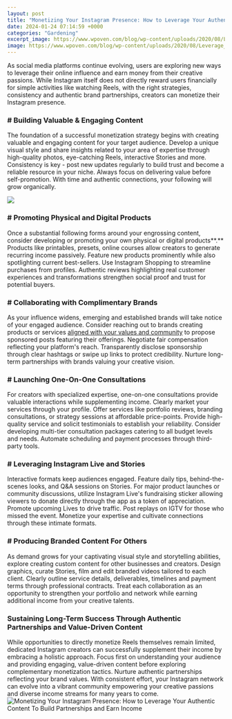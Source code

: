 ```yaml
---
layout: post
title: "Monetizing Your Instagram Presence: How to Leverage Your Authentic Content To Build Partnerships and Earn Income"
date: 2024-01-24 07:14:59 +0000
categories: "Gardening"
excerpt_image: https://www.wpoven.com/blog/wp-content/uploads/2020/08/Leverage_your_social_media_presence_with_instagram.jpg
image: https://www.wpoven.com/blog/wp-content/uploads/2020/08/Leverage_your_social_media_presence_with_instagram.jpg
---
```


As social media platforms continue evolving, users are exploring new ways to leverage their online influence and earn money from their creative passions. While Instagram itself does not directly reward users financially for simple activities like watching Reels, with the right strategies, consistency and authentic brand partnerships, creators can monetize their Instagram presence. 
### # Building Valuable & Engaging Content
The foundation of a successful monetization strategy begins with creating valuable and engaging content for your target audience. Develop a unique visual style and share insights related to your area of expertise through high-quality photos, eye-catching Reels, interactive Stories and more. Consistency is key - post new updates regularly to build trust and become a reliable resource in your niche. Always focus on delivering value before self-promotion. With time and authentic connections, your following will grow organically.

![](https://quantumleapformula.com/wp-content/uploads/2020/10/BOX-7-Monetizing-Your-Instagram.png)
### # Promoting Physical and Digital Products 
Once a substantial following forms around your engrossing content, consider developing or promoting your own physical or digital products**.** Products like printables, presets, online courses allow creators to generate recurring income passively. Feature new products prominently while also spotlighting current best-sellers. Use Instagram Shopping to streamline purchases from profiles. Authentic reviews highlighting real customer experiences and transformations strengthen social proof and trust for potential buyers.
### # Collaborating with Complimentary Brands  
As your influence widens, emerging and established brands will take notice of your engaged audience. Consider reaching out to brands creating products or services [aligned with your values and community](https://store.fi.io.vn/chihuahua-sugar-skull-dog-halloween-gift4738-t-shirt) to propose sponsored posts featuring their offerings. Negotiate fair compensation reflecting your platform's reach. Transparently disclose sponsorship through clear hashtags or swipe up links to protect credibility. Nurture long-term partnerships with brands valuing your creative vision.
### # Launching One-On-One Consultations 
For creators with specialized expertise, one-on-one consultations provide valuable interactions while supplementing income. Clearly market your services through your profile. Offer services like portfolio reviews, branding consultations, or strategy sessions at affordable price-points. Provide high-quality service and solicit testimonials to establish your reliability. Consider developing multi-tier consultation packages catering to all budget levels and needs. Automate scheduling and payment processes through third-party tools.
### # Leveraging Instagram Live and Stories 
Interactive formats keep audiences engaged. Feature daily tips, behind-the-scenes looks, and Q&A sessions on Stories. For major product launches or community discussions, utilize Instagram Live's fundraising sticker allowing viewers to donate directly through the app as a token of appreciation. Promote upcoming Lives to drive traffic. Post replays on IGTV for those who missed the event. Monetize your expertise and cultivate connections through these intimate formats.
### # Producing Branded Content For Others
As demand grows for your captivating visual style and storytelling abilities, explore creating custom content for other businesses and creators. Design graphics, curate Stories, film and edit branded videos tailored to each client. Clearly outline service details, deliverables, timelines and payment terms through professional contracts. Treat each collaboration as an opportunity to strengthen your portfolio and network while earning additional income from your creative talents.
### Sustaining Long-Term Success Through Authentic Partnerships and Value-Driven Content
While opportunities to directly monetize Reels themselves remain limited, dedicated Instagram creators can successfully supplement their income by embracing a holistic approach. Focus first on understanding your audience and providing engaging, value-driven content before exploring complementary monetization tactics. Nurture authentic partnerships reflecting your brand values. With consistent effort, your Instagram network can evolve into a vibrant community empowering your creative passions and diverse income streams for many years to come.
![Monetizing Your Instagram Presence: How to Leverage Your Authentic Content To Build Partnerships and Earn Income](https://www.wpoven.com/blog/wp-content/uploads/2020/08/Leverage_your_social_media_presence_with_instagram.jpg)